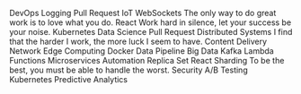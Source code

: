 DevOps Logging Pull Request IoT WebSockets The only way to do great work is to love what you do.
React Work hard in silence, let your success be your noise. Kubernetes Data Science Pull Request Distributed Systems I find that the harder I work, the more luck I seem to have. Content Delivery Network Edge Computing Docker Data Pipeline Big Data Kafka
Lambda Functions Microservices Automation Replica Set React Sharding To be the best, you must be able to handle the worst. Security A/B Testing Kubernetes Predictive Analytics
